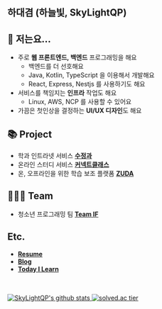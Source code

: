 ## 하대겸 (하늘빛, SkyLightQP)

## 👋 저는요...

- 주로 **웹 프론트엔드, 백엔드** 프로그래밍을 해요
  - 백엔드를 더 선호해요
  - Java, Kotlin, TypeScript 을 이용해서 개발해요
  - React, Express, Nestjs 를 사용하기도 해요
- 서비스를 책임지는 **인프라** 작업도 해요
  - Linux, AWS, NCP 를 사용할 수 있어요
- 가끔은 첫인상을 결정하는 **UI/UX 디자인**도 해요

## 📚 Project

- 학과 인트라넷 서비스 **[수정과](https://github.com/swjb-sinamon/)**
- 온라인 스터디 서비스 **[커넥트클래스](https://github.com/real-compacted-developer/connect-class/)**
- 온, 오프라인을 위한 학습 보조 플랫폼 **[ZUDA](https://github.com/zzuda/)**

## 👩‍👧‍👦 Team

- 청소년 프로그래밍 팀 **[Team IF](https://github.com/Team-IF)**

## Etc.

- **[Resume](https://daegyeo.me)**
- **[Blog](https://blog.daegyeo.me/)**
- **[Today I Learn](https://til.skylightqp.kr)**

<br />
<br />

<a href="https://github.com/SkyLightQP" target="_blank">
  <img src="https://github-readme-stats.vercel.app/api?username=SkyLightQP&count_private=true&show_icons=true" alt="SkyLightQP's github stats" />
</a>
<a href="https://solved.ac/combbm" target="_blank">
  <img src="http://mazassumnida.wtf/api/v2/generate_badge?boj=combbm" alt="solved.ac tier" />
</a>
